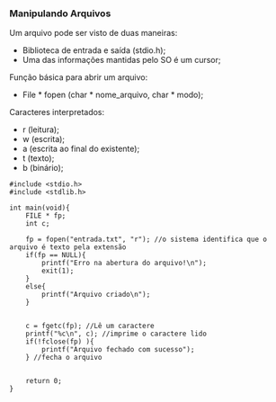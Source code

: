 ### Manipulando Arquivos

Um arquivo pode ser visto de duas maneiras:

- Biblioteca de entrada e saída (stdio.h);
- Uma das informações mantidas pelo SO é um cursor;


Função básica para abrir um arquivo:

- File * fopen (char * nome_arquivo, char * modo);

Caracteres interpretados:
- r (leitura);
- w (escrita);
- a (escrita ao final do existente);
- t (texto);
- b (binário);





```
#include <stdio.h>
#include <stdlib.h>

int main(void){
    FILE * fp;
    int c;

    fp = fopen("entrada.txt", "r"); //o sistema identifica que o arquivo é texto pela extensão
    if(fp == NULL){
        printf("Erro na abertura do arquivo!\n");
        exit(1);
    }
    else{
        printf("Arquivo criado\n");
    }


    c = fgetc(fp); //Lê um caractere 
    printf("%c\n", c); //imprime o caractere lido
    if(!fclose(fp) ){ 
        printf("Arquivo fechado com sucesso");
    } //fecha o arquivo


    return 0;
}

```
